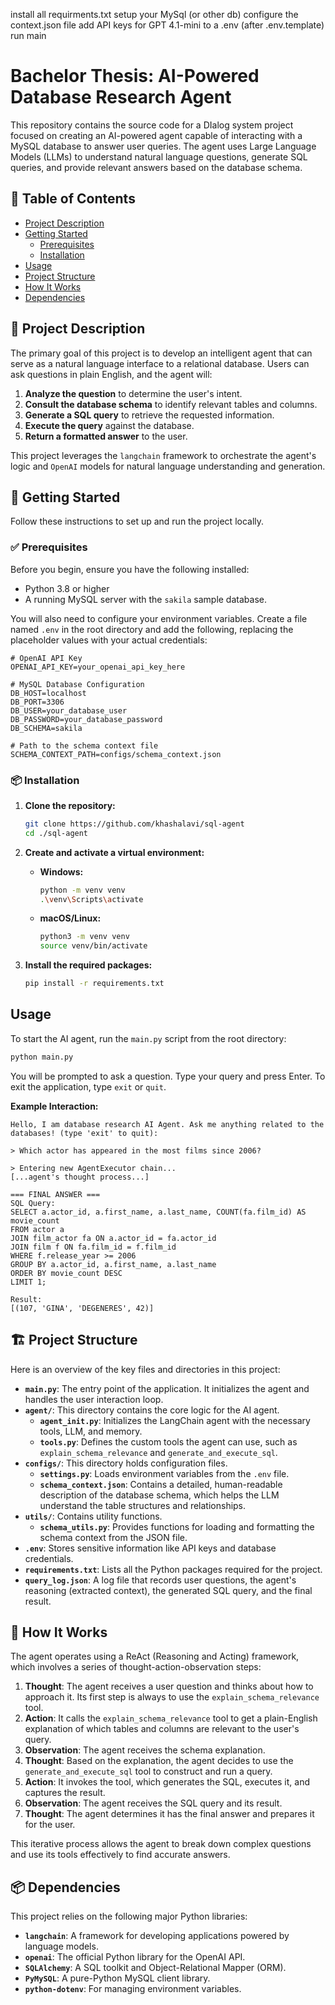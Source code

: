 install all requirments.txt
setup your MySql (or other db)
configure the context.json file
add API keys for GPT 4.1-mini to a .env (after .env.template)
run main


# Bachelor Thesis: AI-Powered Database Research Agent

This repository contains the source code for a DIalog system project focused on creating an AI-powered agent capable of interacting with a MySQL database to answer user queries. The agent uses Large Language Models (LLMs) to understand natural language questions, generate SQL queries, and provide relevant answers based on the database schema.

## 📖 Table of Contents

- [Project Description](#-project-description)
- [Getting Started](#-getting-started)
  - [Prerequisites](#-prerequisites)
  - [Installation](#-installation)
- [Usage](#-usage)
- [Project Structure](#-project-structure)
- [How It Works](#-how-it-works)
- [Dependencies](#-dependencies)

## 📜 Project Description

The primary goal of this project is to develop an intelligent agent that can serve as a natural language interface to a relational database. Users can ask questions in plain English, and the agent will:

1.  **Analyze the question** to determine the user's intent.
2.  **Consult the database schema** to identify relevant tables and columns.
3.  **Generate a SQL query** to retrieve the requested information.
4.  **Execute the query** against the database.
5.  **Return a formatted answer** to the user.

This project leverages the `langchain` framework to orchestrate the agent's logic and `OpenAI` models for natural language understanding and generation.

## 🚀 Getting Started

Follow these instructions to set up and run the project locally.

### ✅ Prerequisites

Before you begin, ensure you have the following installed:

-   Python 3.8 or higher
-   A running MySQL server with the `sakila` sample database.

You will also need to configure your environment variables. Create a file named `.env` in the root directory and add the following, replacing the placeholder values with your actual credentials:

```
# OpenAI API Key
OPENAI_API_KEY=your_openai_api_key_here

# MySQL Database Configuration
DB_HOST=localhost
DB_PORT=3306
DB_USER=your_database_user
DB_PASSWORD=your_database_password
DB_SCHEMA=sakila

# Path to the schema context file
SCHEMA_CONTEXT_PATH=configs/schema_context.json
```

### 📦 Installation

1.  **Clone the repository:**
    ```bash
    git clone https://github.com/khashalavi/sql-agent
    cd ./sql-agent
    ```

2.  **Create and activate a virtual environment:**
    -   **Windows:**
        ```bash
        python -m venv venv
        .\venv\Scripts\activate
        ```
    -   **macOS/Linux:**
        ```bash
        python3 -m venv venv
        source venv/bin/activate
        ```

3.  **Install the required packages:**
    ```bash
    pip install -r requirements.txt
    ```

## Usage

To start the AI agent, run the `main.py` script from the root directory:

```bash
python main.py
```

You will be prompted to ask a question. Type your query and press Enter. To exit the application, type `exit` or `quit`.

**Example Interaction:**

```
Hello, I am database research AI Agent. Ask me anything related to the databases! (type 'exit' to quit):

> Which actor has appeared in the most films since 2006?

> Entering new AgentExecutor chain...
[...agent's thought process...]

=== FINAL ANSWER ===
SQL Query:
SELECT a.actor_id, a.first_name, a.last_name, COUNT(fa.film_id) AS movie_count
FROM actor a
JOIN film_actor fa ON a.actor_id = fa.actor_id
JOIN film f ON fa.film_id = f.film_id
WHERE f.release_year >= 2006
GROUP BY a.actor_id, a.first_name, a.last_name
ORDER BY movie_count DESC
LIMIT 1;

Result:
[(107, 'GINA', 'DEGENERES', 42)]
```

## 🏗️ Project Structure

Here is an overview of the key files and directories in this project:

-   **`main.py`**: The entry point of the application. It initializes the agent and handles the user interaction loop.
-   **`agent/`**: This directory contains the core logic for the AI agent.
    -   **`agent_init.py`**: Initializes the LangChain agent with the necessary tools, LLM, and memory.
    -   **`tools.py`**: Defines the custom tools the agent can use, such as `explain_schema_relevance` and `generate_and_execute_sql`.
-   **`configs/`**: This directory holds configuration files.
    -   **`settings.py`**: Loads environment variables from the `.env` file.
    -   **`schema_context.json`**: Contains a detailed, human-readable description of the database schema, which helps the LLM understand the table structures and relationships.
-   **`utils/`**: Contains utility functions.
    -   **`schema_utils.py`**: Provides functions for loading and formatting the schema context from the JSON file.
-   **`.env`**: Stores sensitive information like API keys and database credentials.
-   **`requirements.txt`**: Lists all the Python packages required for the project.
-   **`query_log.json`**: A log file that records user questions, the agent's reasoning (extracted context), the generated SQL query, and the final result.

## 🧠 How It Works

The agent operates using a ReAct (Reasoning and Acting) framework, which involves a series of thought-action-observation steps:

1.  **Thought**: The agent receives a user question and thinks about how to approach it. Its first step is always to use the `explain_schema_relevance` tool.
2.  **Action**: It calls the `explain_schema_relevance` tool to get a plain-English explanation of which tables and columns are relevant to the user's query.
3.  **Observation**: The agent receives the schema explanation.
4.  **Thought**: Based on the explanation, the agent decides to use the `generate_and_execute_sql` tool to construct and run a query.
5.  **Action**: It invokes the tool, which generates the SQL, executes it, and captures the result.
6.  **Observation**: The agent receives the SQL query and its result.
7.  **Thought**: The agent determines it has the final answer and prepares it for the user.

This iterative process allows the agent to break down complex questions and use its tools effectively to find accurate answers.

## 📦 Dependencies

This project relies on the following major Python libraries:

-   **`langchain`**: A framework for developing applications powered by language models.
-   **`openai`**: The official Python library for the OpenAI API.
-   **`SQLAlchemy`**: A SQL toolkit and Object-Relational Mapper (ORM).
-   **`PyMySQL`**: A pure-Python MySQL client library.
-   **`python-dotenv`**: For managing environment variables.
